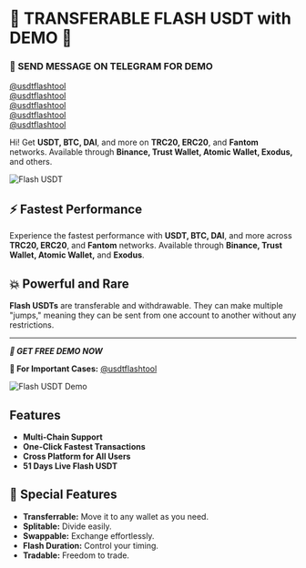 # 🚀 TRANSFERABLE FLASH USDT with DEMO 💎

### 💬 SEND MESSAGE ON TELEGRAM FOR DEMO  
[@usdtflashtool](https://t.me/usdtflashtool)  
[@usdtflashtool](https://t.me/usdtflashtool)  
[@usdtflashtool](https://t.me/usdtflashtool)  
[@usdtflashtool](https://t.me/usdtflashtool)  
[@usdtflashtool](https://t.me/usdtflashtool)

Hi! Get **USDT, BTC, DAI**, and more on **TRC20, ERC20**, and **Fantom** networks. Available through **Binance, Trust Wallet, Atomic Wallet, Exodus,** and others.

![Flash USDT](https://i.ibb.co/GkQ6Nnp/photo-2024-07-26-17-22-29.jpg)

## ⚡ Fastest Performance  
Experience the fastest performance with **USDT, BTC, DAI**, and more across **TRC20, ERC20**, and **Fantom** networks. Available through **Binance, Trust Wallet, Atomic Wallet,** and **Exodus**.

## 💥 Powerful and Rare  
**Flash USDTs** are transferable and withdrawable. They can make multiple "jumps," meaning they can be sent from one account to another without any restrictions.

---

**_🔑 GET FREE DEMO NOW_**

**👤 For Important Cases:** [@usdtflashtool](https://t.me/usdtflashtool)

![Flash USDT Demo](https://i.ibb.co/WHcDLJ2/photo-2024-08-02-20-33-22.jpg)

## Features

- **Multi-Chain Support**
- **One-Click Fastest Transactions**
- **Cross Platform for All Users** 
- **51 Days Live Flash USDT**

## 💎 Special Features

- **Transferrable:** Move it to any wallet as you need.
- **Splitable:** Divide easily.
- **Swappable:** Exchange effortlessly.
- **Flash Duration:** Control your timing.
- **Tradable:** Freedom to trade.
